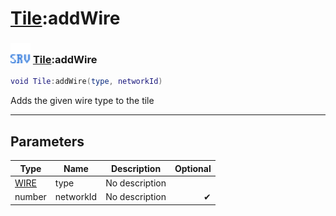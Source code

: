 # [Tile](../tile/README.md):addWire

### <img src="../../.gitbook/assets/server.png" width="32" height="32" /> [Tile](../tile/README.md):addWire

```lua
void Tile:addWire(type, networkId)
```

Adds the given wire type to the tile<br>

-----------------
## Parameters

| Type   | Name | Description | Optional |
| ------ | ---- | ----------- | -------: |
| [WIRE](../wire/README.md) | type | No description |  |
| number | networkId | No description | ✔ |
